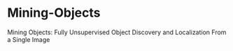 # Mining-Objects
Mining Objects: Fully Unsupervised Object Discovery and Localization From a Single Image
